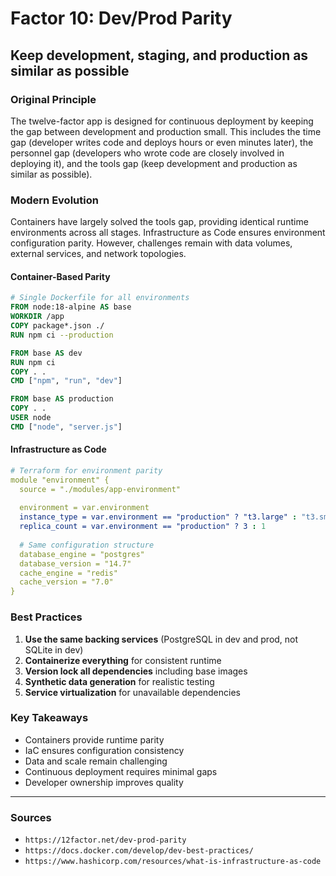 # Factor 10: Dev/Prod Parity

## Keep development, staging, and production as similar as possible

### Original Principle

The twelve-factor app is designed for continuous deployment by keeping the gap between development and production small. This includes the time gap (developer writes code and deploys hours or even minutes later), the personnel gap (developers who wrote code are closely involved in deploying it), and the tools gap (keep development and production as similar as possible).

### Modern Evolution

Containers have largely solved the tools gap, providing identical runtime environments across all stages. Infrastructure as Code ensures environment configuration parity. However, challenges remain with data volumes, external services, and network topologies.

#### Container-Based Parity

```dockerfile
# Single Dockerfile for all environments
FROM node:18-alpine AS base
WORKDIR /app
COPY package*.json ./
RUN npm ci --production

FROM base AS dev
RUN npm ci
COPY . .
CMD ["npm", "run", "dev"]

FROM base AS production
COPY . .
USER node
CMD ["node", "server.js"]
```

#### Infrastructure as Code

```yaml
# Terraform for environment parity
module "environment" {
  source = "./modules/app-environment"
  
  environment = var.environment
  instance_type = var.environment == "production" ? "t3.large" : "t3.small"
  replica_count = var.environment == "production" ? 3 : 1
  
  # Same configuration structure
  database_engine = "postgres"
  database_version = "14.7"
  cache_engine = "redis"
  cache_version = "7.0"
}
```

### Best Practices

1. **Use the same backing services** (PostgreSQL in dev and prod, not SQLite in dev)
2. **Containerize everything** for consistent runtime
3. **Version lock all dependencies** including base images
4. **Synthetic data generation** for realistic testing
5. **Service virtualization** for unavailable dependencies

### Key Takeaways

- Containers provide runtime parity
- IaC ensures configuration consistency
- Data and scale remain challenging
- Continuous deployment requires minimal gaps
- Developer ownership improves quality

---

### Sources

- `https://12factor.net/dev-prod-parity`
- `https://docs.docker.com/develop/dev-best-practices/`
- `https://www.hashicorp.com/resources/what-is-infrastructure-as-code`